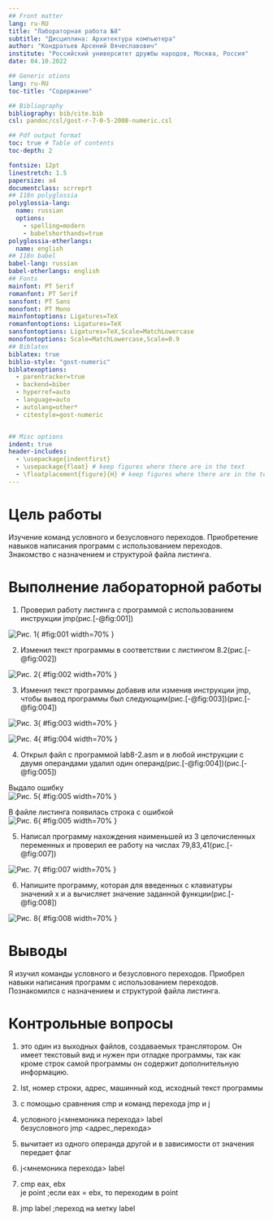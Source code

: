 ```yaml
---
## Front matter
lang: ru-RU
title: "Лабораторная работа №8"
subtitle: "Дисциплина: Архитектура компьютера"
author: "Кондратьев Арсений Вячеславович"
institute: "Российский университет дружбы народов, Москва, Россия"
date: 04.10.2022

## Generic otions
lang: ru-RU
toc-title: "Содержание"

## Bibliography
bibliography: bib/cite.bib
csl: pandoc/csl/gost-r-7-0-5-2008-numeric.csl

## Pdf output format
toc: true # Table of contents
toc-depth: 2

fontsize: 12pt
linestretch: 1.5
papersize: a4
documentclass: scrreprt
## I18n polyglossia
polyglossia-lang:
  name: russian
  options:
	- spelling=modern
	- babelshorthands=true
polyglossia-otherlangs:
  name: english
## I18n babel
babel-lang: russian
babel-otherlangs: english
## Fonts
mainfont: PT Serif
romanfont: PT Serif
sansfont: PT Sans
monofont: PT Mono
mainfontoptions: Ligatures=TeX
romanfontoptions: Ligatures=TeX
sansfontoptions: Ligatures=TeX,Scale=MatchLowercase
monofontoptions: Scale=MatchLowercase,Scale=0.9
## Biblatex
biblatex: true
biblio-style: "gost-numeric"
biblatexoptions:
  - parentracker=true
  - backend=biber
  - hyperref=auto
  - language=auto
  - autolang=other*
  - citestyle=gost-numeric


## Misc options
indent: true
header-includes:
  - \usepackage{indentfirst}
  - \usepackage{float} # keep figures where there are in the text
  - \floatplacement{figure}{H} # keep figures where there are in the text
---
```


# Цель работы

Изучение команд условного и безусловного переходов. Приобретение навыков написания программ с использованием переходов. Знакомство с назначением и структурой файла листинга.

# Выполнение лабораторной работы

1. Проверил работу листинга с программой с использованием инструкции jmp(рис.[-@fig:001])

 ![Рис. 1](image/1.png){ #fig:001 width=70% }
 
2. Изменил текст программы в соответствии с листингом 8.2(рис.[-@fig:002])

![Рис. 2](image/2.png){ #fig:002 width=70% }

3.	Изменил текст программы добавив или изменив инструкции jmp, чтобы
вывод программы был следующим(рис.[-@fig:003])(рис.[-@fig:004])

![Рис. 3](image/7.png){ #fig:003 width=70% }

![Рис. 4](image/8.png){ #fig:004 width=70% }

4.	Открыл файл с программой lab8-2.asm и в любой инструкции с двумя
операндами удалил один операнд(рис.[-@fig:004])(рис.[-@fig:005])

Выдало ошибку  
![Рис. 5](image/3.png){ #fig:005 width=70% }

В файле листинга появилась строка с ошибкой  
![Рис. 6](image/4.png){ #fig:005 width=70% }

5.	Написал программу нахождения наименьшей из 3 целочисленных переменных и проверил ее работу на числах 79,83,41(рис.[-@fig:007])

![Рис. 7](image/5.png){ #fig:007 width=70% }

6.	Напишите программу, которая для введенных с клавиатуры значений х и а вычисляет значение заданной функции(рис.[-@fig:008])

![Рис. 8](image/6.png){ #fig:008 width=70% }

# Выводы

Я изучил команды условного и безусловного переходов. Приобрел навыки написания программ с использованием переходов. Познакомился с назначением и структурой файла листинга.

# Контрольные вопросы

1. это один из выходных файлов, создаваемых транслятором. Он имеет текстовый вид и нужен при отладке
программы, так как кроме строк самой программы он содержит дополнительную информацию.

2. lst, номер строки, адрес, машинный код, исходный текст программы

3. с помощью сравнения cmp и команд перехода jmp и j

4. условного j<мнемоника перехода> label  
безусловного jmp <адрес_перехода>

5. вычитает из одного операнда другой и в зависимости от значения передает флаг

6. j<мнемоника перехода> label

7. cmp eax, ebx  
je point ;если eax = ebx, то переходим в point

8. jmp label ;переход на метку label




